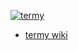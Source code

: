 [![termy](https://socialify.git.ci/sakkke/termy/image?description=1&descriptionEditable=Terminal%20based%20Linux%20distro&forks=1&issues=1&logo=https%3A%2F%2Fraw.githubusercontent.com%2Fsakkke%2Ftermy%2Fmain%2Fassets%2Ftermy-icon-bg-transparent.png&name=1&pulls=1&stargazers=1&theme=Dark)](https://github.com/sakkke/termy)

- [termy wiki](https://github.com/sakkke/termy/wiki)